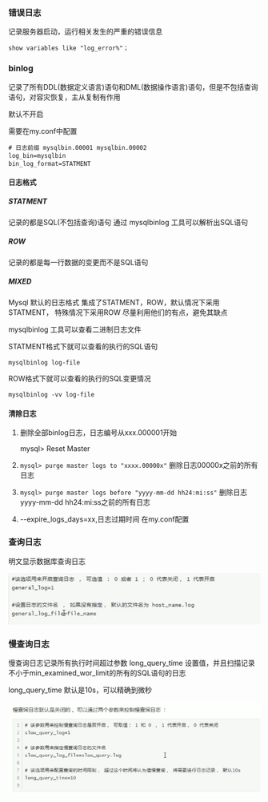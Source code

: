 ### 错误日志

记录服务器启动，运行相关发生的严重的错误信息

    show variables like "log_error%"；



### binlog


记录了所有DDL(数据定义语言)语句和DML(数据操作语言)语句，但是不包括查询语句，对容灾恢复，主从复制有作用


默认不开启

需要在my.conf中配置
    
    # 日志前缀 mysqlbin.00001 mysqlbin.00002
    log_bin=mysqlbin
    bin_log_format=STATMENT

#### 日志格式

##### STATMENT

记录的都是SQL(不包括查询)语句 通过 mysqlbinlog 工具可以解析出SQL语句


##### ROW

记录的都是每一行数据的变更而不是SQL语句

##### MIXED
Mysql 默认的日志格式
集成了STATMENT，ROW，默认情况下采用STATMENT， 特殊情况下采用ROW
尽量利用他们的有点，避免其缺点


mysqlbinlog 工具可以查看二进制日志文件

STATMENT格式下就可以查看的执行的SQL语句

    mysqlbinlog log-file

ROW格式下就可以查看的执行的SQL变更情况

    mysqlbinlog -vv log-file


#### 清除日志

1. 删除全部binlog日志，日志编号从xxx.000001开始

    mysql> Reset Master

2. ```mysql> purge master logs to "xxxx.00000x"``` 删除日志00000x之前的所有日志

3. ```mysql> purge master logs before "yyyy-mm-dd hh24:mi:ss"``` 删除日志yyyy-mm-dd hh24:mi:ss之前的所有日志

4. --expire_logs_days=xx,日志过期时间 在my.conf配置


### 查询日志

明文显示数据库查询日志

![avatar](images/7.png)

### 慢查询日志

慢查询日志记录所有执行时间超过参数 long_query_time 设置值，并且扫描记录不小于min_examined_wor_limit的所有的SQL语句的日志

long_query_time 默认是10s，可以精确到微秒

![avatar](images/8.png)